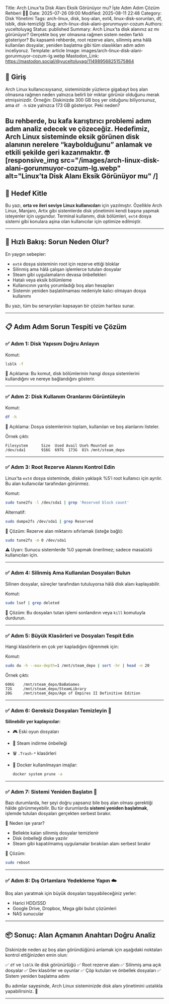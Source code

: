 Title: Arch Linux’ta Disk Alanı Eksik Görünüyor mu? İşte Adım Adım Çözüm Rehberi 🧹💾
Date: 2025-07-26 09:00
Modified: 2025-08-11 22:48
Category: Disk Yönetimi
Tags: arch-linux, disk, boş-alan, ext4, linux-disk-sorunları, df, lsblk, disk-temizliği
Slug: arch-linux-disk-alani-gorunmuyor-cozum
Authors: yuceltoluyag
Status: published
Summary: Arch Linux’ta disk alanınız az mı görünüyor? Gerçekte boş yer olmasına rağmen sistem neden farklı gösteriyor? Bu kapsamlı rehberde, root rezerve alanı, silinmiş ama hâlâ kullanılan dosyalar, yeniden başlatma gibi tüm olasılıkları adım adım inceliyoruz.
Template: article
Image: images/arch-linux-disk-alani-gorunmuyor-cozum-lg.webp
Mastodon_Link: https://mastodon.social/@yuceltoluyag/114989568251575864





## 🎯 Giriş

Arch Linux kullanıcısıysanız, sisteminizde yüzlerce gigabayt boş alan olmasına rağmen neden yalnızca belirli bir miktar görünür olduğunu merak etmişsinizdir. Örneğin: Diskinizde 300 GB boş yer olduğunu biliyorsunuz, ama `df -h` size yalnızca 173 GB gösteriyor. Peki neden?

Bu rehberde, bu kafa karıştırıcı problemi adım adım analiz edecek ve çözeceğiz. Hedefimiz, **Arch Linux sisteminde eksik görünen disk alanının nerelere “kaybolduğunu”** anlamak ve etkili şekilde geri kazanmaktır. 🤓
[responsive_img src="/images/arch-linux-disk-alani-gorunmuyor-cozum-lg.webp" alt="Linux’ta Disk Alanı Eksik Görünüyor mu" /]
---

## 👤 Hedef Kitle

Bu yazı, **orta ve ileri seviye Linux kullanıcıları** için yazılmıştır. Özellikle Arch Linux, Manjaro, Artix gibi sistemlerde disk yönetimini kendi başına yapmak isteyenler için uygundur. Terminal kullanımı, disk bölümleri, `ext4` dosya sistemi gibi konulara aşina olan kullanıcılar için optimize edilmiştir.

---

## 🧠 Hızlı Bakış: Sorun Neden Olur?

En yaygın sebepler:

* `ext4` dosya sisteminin root için rezerve ettiği bloklar
* Silinmiş ama hâlâ çalışan işlemlerce tutulan dosyalar
* Steam gibi uygulamaların devasa önbellekleri
* Hatalı veya eksik bölümleme
* Kullanıcının yanlış yorumladığı boş alan hesapları
* Sistemin yeniden başlatılmaması nedeniyle kalıcı olmayan dosya kullanımı

Bu yazı, tüm bu senaryoları kapsayan bir çözüm haritası sunar.

---

## 📋 Adım Adım Sorun Tespiti ve Çözüm

### ✅ Adım 1: Disk Yapısını Doğru Anlayın

Komut:

```bash
lsblk -f
```

🔎 Açıklama: Bu komut, disk bölümlerinin hangi dosya sistemlerini kullandığını ve nereye bağlandığını gösterir.



---

### ✅ Adım 2: Disk Kullanım Oranlarını Görüntüleyin

Komut:

```bash
df -h
```

🔎 Açıklama: Dosya sistemlerinin toplam, kullanılan ve boş alanlarını listeler.

Örnek çıktı:

```
Filesystem      Size  Used Avail Use% Mounted on
/dev/sda1       916G  697G  173G  81% /mnt/steam_depo
```



---

### ✅ Adım 3: Root Rezerve Alanını Kontrol Edin

Linux’ta `ext4` dosya sisteminde, diskin yaklaşık %5’i root kullanıcı için ayrılır. Bu alan kullanıcılar tarafından görünmez.

Komut:

```bash
sudo tune2fs -l /dev/sda1 | grep 'Reserved block count'
```

Alternatif:

```bash
sudo dumpe2fs /dev/sda1 | grep Reserved
```

🔧 Çözüm:
Rezerve alan miktarını sıfırlamak (isteğe bağlı):

```bash
sudo tune2fs -m 0 /dev/sda1
```



⚠️ Uyarı: Sunucu sistemlerde %0 yapmak önerilmez; sadece masaüstü kullanıcıları için.

---

### ✅ Adım 4: Silinmiş Ama Kullanılan Dosyaları Bulun

Silinen dosyalar, süreçler tarafından tutuluyorsa hâlâ disk alanı kaplayabilir.

Komut:

```bash
sudo lsof | grep deleted
```

🔧 Çözüm:
Bu dosyaları tutan işlemi sonlandırın veya `kill` komutuyla durdurun.



---

### ✅ Adım 5: Büyük Klasörleri ve Dosyaları Tespit Edin

Hangi klasörlerin en çok yer kapladığını öğrenmek için:

Komut:

```bash
sudo du -h --max-depth=1 /mnt/steam_depo | sort -hr | head -n 20
```

Örnek çıktı:

```
606G    /mnt/steam_depo/BaBaGames
72G     /mnt/steam_depo/SteamLibrary
20G     /mnt/steam_depo/Age of Empires II Definitive Edition
```



---

### ✅ Adım 6: Gereksiz Dosyaları Temizleyin 🧹

**Silinebilir yer kaplayıcılar:**

* 🎮 Eski oyun dosyaları
* 🧱 Steam indirme önbelleği
* 🗑️ `.Trash-*` klasörleri
* 🐳 Docker kullanılmayan imajlar:

  ```bash
  docker system prune -a
  ```



---

### ✅ Adım 7: Sistemi Yeniden Başlatın 🔁

Bazı durumlarda, her şeyi doğru yapsanız bile boş alan olması gerektiği hâlde görünmeyebilir. Bu tür durumlarda **sistemi yeniden başlatmak**, işlemde tutulan dosyaları gerçekten serbest bırakır.

🔎 Neden işe yarar?

* Bellekte kalan silinmiş dosyalar temizlenir
* Disk önbelleği diske yazılır
* Steam gibi kapatılmamış uygulamalar bırakılan alanı serbest bırakır

🔧 Çözüm:

```bash
sudo reboot
```



---

### ✅ Adım 8: Dış Ortamlara Yedekleme Yapın ☁️

Boş alan yaratmak için büyük dosyaları taşıyabileceğiniz yerler:

* Harici HDD/SSD
* Google Drive, Dropbox, Mega gibi bulut çözümleri
* NAS sunucular



---

## 📦 Sonuç: Alan Açmanın Anahtarı Doğru Analiz

Diskinizde neden az boş alan göründüğünü anlamak için aşağıdaki noktaları kontrol ettiğinizden emin olun:

✅ `df` ve `lsblk` ile disk görünürlüğü
✅ Root rezerve alanı
✅ Silinmiş ama açık dosyalar
✅ Dev klasörler ve oyunlar
✅ Çöp kutuları ve önbellek dosyaları
✅ Sistem yeniden başlatma adımı

Bu adımlar sayesinde, Arch Linux sisteminizde disk alanı yönetimini ustalıkla yapabilirsiniz. 🧠

---



